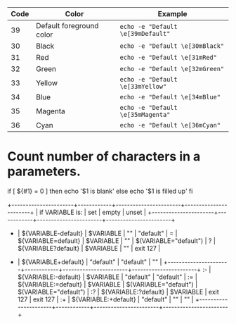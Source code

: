 Code | Color | Example
---|---|---
39 | Default foreground color | `echo -e "Default \e[39mDefault"`
30 | Black | `echo -e "Default \e[30mBlack"`
31 | Red | `echo -e "Default \e[31mRed"`
32 | Green | `echo -e "Default \e[32mGreen"`
33 | Yellow | `echo -e "Default \e[33mYellow"`
34 | Blue | `echo -e "Default \e[34mBlue"`
35 | Magenta | `echo -e "Default \e[35mMagenta"`
36 | Cyan | `echo -e "Default \e[36mCyan"`

# Count number of characters in a parameters.

if [ ${#1} = 0 ]
then
  echo '$1 is blank'
else
  echo '$1 is filled up'
fi

   +----------------------+------------+-----------------------+-----------------------+
   |   if VARIABLE is:    |    set     |         empty         |        unset          |
   +----------------------+------------+-----------------------+-----------------------+
 - |  ${VARIABLE-default} | $VARIABLE  |          ""           |       "default"       |
 = |  ${VARIABLE=default} | $VARIABLE  |          ""           | $(VARIABLE="default") |
 ? |  ${VARIABLE?default} | $VARIABLE  |          ""           |       exit 127        |
 + |  ${VARIABLE+default} | "default"  |       "default"       |          ""           |
   +----------------------+------------+-----------------------+-----------------------+
:- | ${VARIABLE:-default} | $VARIABLE  |       "default"       |       "default"       |
:= | ${VARIABLE:=default} | $VARIABLE  | $(VARIABLE="default") | $(VARIABLE="default") |
:? | ${VARIABLE:?default} | $VARIABLE  |       exit 127        |       exit 127        |
:+ | ${VARIABLE:+default} | "default"  |          ""           |          ""           |
   +----------------------+------------+-----------------------+-----------------------+